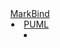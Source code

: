 <header>
  <navbar type="dark">
    <a slot="brand" href="{{baseUrl}}/index.html" title="Home" class="navbar-brand">MarkBind</a>
    <li><a href="{{baseUrl}}/contents/topic1.html" class="nav-link">PUML</a></li>
    <li slot="right">
      <form class="navbar-form">
        <searchbar :data="searchData" placeholder="Search" :on-hit="searchCallback" menu-align-right></searchbar>
      </form>
    </li>
  </navbar>
</header>